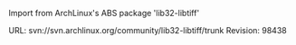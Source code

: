 Import from ArchLinux's ABS package 'lib32-libtiff'

URL: svn://svn.archlinux.org/community/lib32-libtiff/trunk
Revision: 98438
